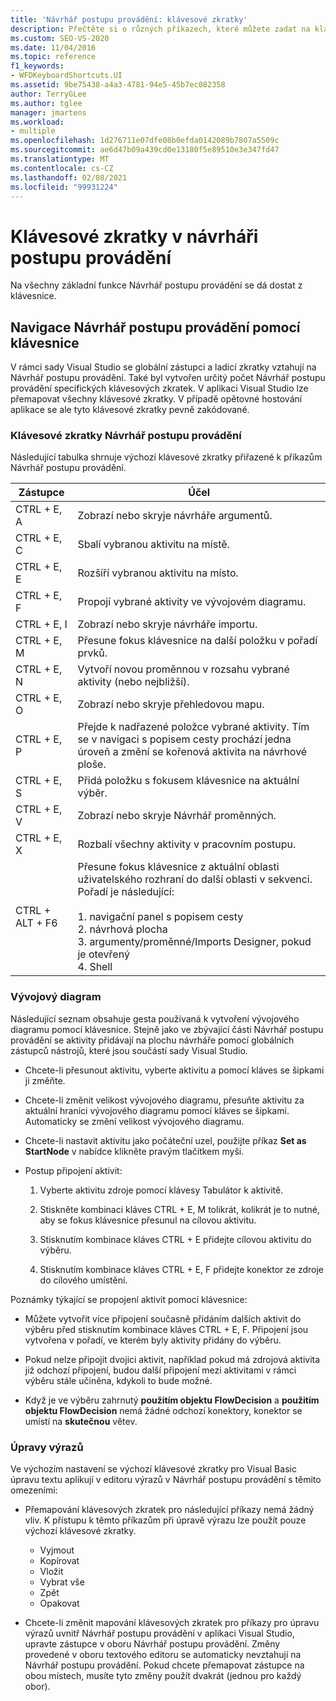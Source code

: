 ```yaml
---
title: 'Návrhář postupu provádění: klávesové zkratky'
description: Přečtěte si o různých příkazech, které můžete zadat na klávesnici a navigovat Návrhář postupu provádění v aplikaci Visual Studio.
ms.custom: SEO-VS-2020
ms.date: 11/04/2016
ms.topic: reference
f1_keywords:
- WFDKeyboardShortcuts.UI
ms.assetid: 9be75438-a4a3-4781-94e5-45b7ec082358
author: TerryGLee
ms.author: tglee
manager: jmartens
ms.workload:
- multiple
ms.openlocfilehash: 1d276711e07dfe08b0efda0142089b7807a5509c
ms.sourcegitcommit: ae6d47b09a439cd0e13180f5e89510e3e347fd47
ms.translationtype: MT
ms.contentlocale: cs-CZ
ms.lasthandoff: 02/08/2021
ms.locfileid: "99931224"
---
```

# <a name="keyboard-shortcuts-in-the-workflow-designer"></a>Klávesové zkratky v návrháři postupu provádění

Na všechny základní funkce Návrhář postupu provádění se dá dostat z klávesnice.

## <a name="navigating-the-workflow-designer-using-the-keyboard"></a>Navigace Návrhář postupu provádění pomocí klávesnice

V rámci sady Visual Studio se globální zástupci a ladicí zkratky vztahují na Návrhář postupu provádění. Také byl vytvořen určitý počet Návrhář postupu provádění specifických klávesových zkratek. V aplikaci Visual Studio lze přemapovat všechny klávesové zkratky. V případě opětovné hostování aplikace se ale tyto klávesové zkratky pevně zakódované.

### <a name="workflow-designer-keyboard-shortcuts"></a>Klávesové zkratky Návrhář postupu provádění

Následující tabulka shrnuje výchozí klávesové zkratky přiřazené k příkazům Návrhář postupu provádění.

|Zástupce|Účel|
|-|-------------|
|CTRL + E, A|Zobrazí nebo skryje návrháře argumentů.|
|CTRL + E, C|Sbalí vybranou aktivitu na místě.|
|CTRL + E, E|Rozšíří vybranou aktivitu na místo.|
|CTRL + E, F|Propojí vybrané aktivity ve vývojovém diagramu.|
|CTRL + E, I|Zobrazí nebo skryje návrháře importu.|
|CTRL + E, M|Přesune fokus klávesnice na další položku v pořadí prvků.|
|CTRL + E, N|Vytvoří novou proměnnou v rozsahu vybrané aktivity (nebo nejbližší).|
|CTRL + E, O|Zobrazí nebo skryje přehledovou mapu.|
|CTRL + E, P|Přejde k nadřazené položce vybrané aktivity. Tím se v navigaci s popisem cesty prochází jedna úroveň a změní se kořenová aktivita na návrhové ploše.|
|CTRL + E, S|Přidá položku s fokusem klávesnice na aktuální výběr.|
|CTRL + E, V|Zobrazí nebo skryje Návrhář proměnných.|
|CTRL + E, X|Rozbalí všechny aktivity v pracovním postupu.|
|CTRL + ALT + F6|Přesune fokus klávesnice z aktuální oblasti uživatelského rozhraní do další oblasti v sekvenci. Pořadí je následující:<br /><br /> 1. navigační panel s popisem cesty<br />2. návrhová plocha<br />3. argumenty/proměnné/Imports Designer, pokud je otevřený<br />4. Shell|

### <a name="flowchart"></a>Vývojový diagram

Následující seznam obsahuje gesta používaná k vytvoření vývojového diagramu pomocí klávesnice. Stejně jako ve zbývající části Návrhář postupu provádění se aktivity přidávají na plochu návrháře pomocí globálních zástupců nástrojů, které jsou součástí sady Visual Studio.

- Chcete-li přesunout aktivitu, vyberte aktivitu a pomocí kláves se šipkami ji změňte.

- Chcete-li změnit velikost vývojového diagramu, přesuňte aktivitu za aktuální hranici vývojového diagramu pomocí kláves se šipkami. Automaticky se změní velikost vývojového diagramu.

- Chcete-li nastavit aktivitu jako počáteční uzel, použijte příkaz **Set as StartNode** v nabídce klikněte pravým tlačítkem myši.

- Postup připojení aktivit:

    1. Vyberte aktivitu zdroje pomocí klávesy Tabulátor k aktivitě.

    2. Stiskněte kombinaci kláves CTRL + E, M tolikrát, kolikrát je to nutné, aby se fokus klávesnice přesunul na cílovou aktivitu.

    3. Stisknutím kombinace kláves CTRL + E přidejte cílovou aktivitu do výběru.

    4. Stisknutím kombinace kláves CTRL + E, F přidejte konektor ze zdroje do cílového umístění.

Poznámky týkající se propojení aktivit pomocí klávesnice:

- Můžete vytvořit více připojení současně přidáním dalších aktivit do výběru před stisknutím kombinace kláves CTRL + E, F. Připojení jsou vytvořena v pořadí, ve kterém byly aktivity přidány do výběru.

- Pokud nelze připojit dvojici aktivit, například pokud má zdrojová aktivita již odchozí připojení, budou další připojení mezi aktivitami v rámci výběru stále učiněna, kdykoli to bude možné.

- Když je ve výběru zahrnutý **použitím objektu FlowDecision** a **použitím objektu FlowDecision** nemá žádné odchozí konektory, konektor se umístí na **skutečnou** větev.

### <a name="expression-editing"></a>Úpravy výrazů

Ve výchozím nastavení se výchozí klávesové zkratky pro Visual Basic úpravu textu aplikují v editoru výrazů v Návrhář postupu provádění s těmito omezeními:

- Přemapování klávesových zkratek pro následující příkazy nemá žádný vliv. K přístupu k těmto příkazům při úpravě výrazu lze použít pouze výchozí klávesové zkratky.

  - Vyjmout
  - Kopírovat
  - Vložit
  - Vybrat vše
  - Zpět
  - Opakovat

- Chcete-li změnit mapování klávesových zkratek pro příkazy pro úpravu výrazů uvnitř Návrhář postupu provádění v aplikaci Visual Studio, upravte zástupce v oboru Návrhář postupu provádění. Změny provedené v oboru textového editoru se automaticky nevztahují na Návrhář postupu provádění. Pokud chcete přemapovat zástupce na obou místech, musíte tyto změny použít dvakrát (jednou pro každý obor).
